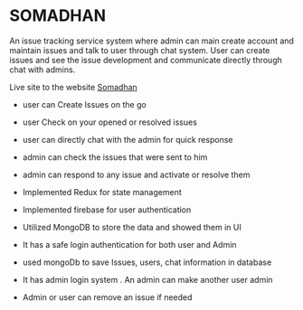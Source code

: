 # SOMADHAN

An issue tracking service system where admin can main create account and maintain issues and talk to user through chat system. User can create issues and see the issue development and communicate directly through chat with admins.

Live site to the website [Somadhan](https://somadhan.netlify.app)

- user can Create Issues on the go
- user Check on your opened or resolved issues
- user can directly chat with the admin for quick response
- admin can check the issues that were sent to him

- admin can respond to any issue and activate or resolve them
- Implemented Redux for state management
- Implemented firebase for user authentication
- Utilized MongoDB to store the data and showed them in UI

- It has a safe login authentication for both user and Admin
- used mongoDb to save Issues, users, chat information in database
- It has admin login system . An admin can make another user admin
- Admin or user can remove an issue if needed
